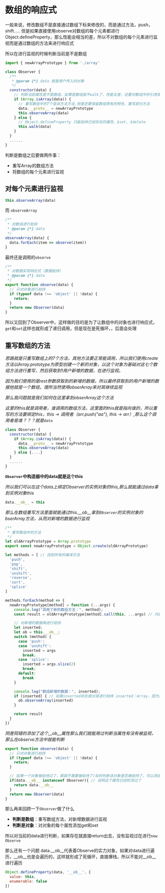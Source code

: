 # 数组的响应式
一般来说，修改数组不是直接通过数组下标来修改的，而是通过方法，push，shift.....
但是如果直接使用observe对数组的每个元素都进行Object.defineProperty，那么性能会相当的差，所以不对数组的每个元素进行监视而是通过数组的方法来进行响应式

所以在进行监视的时候判断当前是不是数组
```js
import { newArrayPrototype } from './array'

class Observer {
  /**
   * @param {*} data 就是用户传入的对象 
   */
  constructor(data) {
    // 判断当前属性是不是数组，如果是数组就不walk了，性能太差，还要对数组中的引用类型进行劫持
    if (Array.isArray(data)) {
      // 重写数组中的7个变异方法方法,但是还要保留数组原有的特性，重写部分方法
      data.__proto__ = newArrayPrototype
      this.observeArray(data)
    } else {
      // Object.defineProperty 只能劫持已经存在的属性，$set, $delete
      this.walk(data)
    }
  }
  ......
}
```

判断是数组之后要做两件事：
- 重写Array的数组方法
- 将数组的每个元素进行监视

## 对每个元素进行监视

```js
this.observeArray(data)
```

而 `observeArray`
```js
/**
 * 对数组进行劫持
 * @param {*} data 
 */
observeArray(data) {
  data.forEach(item => observe(item))
}
```
最终还是调用的`observe`

```js
/**
 * 对数据实现响应式（数据劫持）
 * @param {*} data 
 */
export function observe(data) {
  // 只对对象进行劫持
  if (typeof data !== 'object' || !data) {
    return;
  }
  return new Observer(data)
}
```
所以又回到了Observer中，这样做的目的是为了让数组中的对象也进行响应式，`get`和`set`这样也就形成了递归调用，但是现在是死循环，，后面会处理

## 重写数组的方法
*思路就是只重写数组上的7个方法，其他方法要正常能调用，所以我们使用create方法以Array.prototype为原型创建一个新的对象，以这个对象为基础对这七个数组方法进行重写，然后获取到1用户新增的数据，在进行监视。*

*因为我们使用的是rest参数获取到的新增的数据，所以最终获取到的用户新增的数据他就是一个数组，理所当然使用obserArray来对其继续监视*

*那么我问题就是我们如何在这里拿到obserArray这个方法*

*这里的this就是调用者，谁调用的数组方法，这里面的this就是指向谁的，所以重写的方法要绑定this，this -> 调用者（arr.push("aa"), this -> arr）,那么这个调用者是谁？？？就是`data`*
```js
class Observer {
  constructor(data) {
    if (Array.isArray(data)) {
      data.__proto__ = newArrayPrototype
      this.observeArray(data)
    } else {....}
  }
  ......
}
```
**`Observer`中构造器中的data就是这个this**

*所以我们可以在这个data上绑定Observer的实例对象的this,那么就能通过data拿到实例对象this*
```js
data.__ob__ = this
```

*那么在数组重写方法里面就能通过this.__ob__拿到`Observer`的实例对象的bserArray方法，从而对新增的数据进行监视*

```js
/**
 * 重写数组中的方法
 */
let oldArrayPrototype = Array.prototype
export const newArrayPrototype = Object.create(oldArrayPrototype)

let methods = [ // 找到所有的编译方法
  'push',
  'pop',
  'shift',
  'unshift',
  'reverse',
  'sort',
  'splice'
]

methods.forEach(method => {
  newArrayPrototype[method] = function (...args) {
    console.log("调用了新的数组方法：", method);
    const result = oldArrayPrototype[method].call(this, ...args) // 内部调用原来的方法 ，切片编程，绑定this

    // 对新增的数据再进行劫持
    let inserted;
    let ob = this.__ob__;
    switch (method) {
      case 'push':
      case 'unshift':
        inserted = args
        break;
      case 'splice':
        inserted = args.slice(2)
        break;
      default:
        break
    }

    console.log("数组新增的数据：", inserted);
    if (inserted) { // 如果inserted存在就对其进行劫持 inserted：Array，因为是...args
      ob.observeArray(inserted)
    }

    return result
  }
})
```

*阴差阳错的添加了这个__ob__属性那么我们就能用过判断当属性有没有被监视，那么在observe方法中就能判断*

```js
export function observe(data) {
  // 只对对象进行劫持
  if (typeof data !== 'object' || !data) {
    return;
  }

  // 如果一个对象被劫持过了，那就不需要被劫持了(如何判断该对象是否被劫持了，可以添加一个实例，用实力判断当前对象有没有被劫持)
  if(data.__ob__ instanceof Observer){ // 说明这个属性已经检测过了
    return data.__ob__
  }
  return new Observer(data)
}
```

那么再来回顾一下`Observer`做了什么
- **判断是数组**：重写数组方法，对新增数据进行监视
- **判断是对象**：对对象的每个属性添加get和set

所以对当前的data进行判断，如果存在就直接return出去，没有监视过在进行`new Observe`

那么还有一个问题
data.__ob__代表着Observe的实力对象，如果对data进行遍历，__ob__也是会遍历的，这样就形成了死循环，直接爆栈，所以不能对__ob__进行遍历
```js
Object.defineProperty(data, '__ob__', {
  value: this,
  enumerable: false
})
```